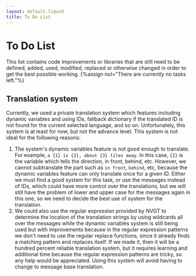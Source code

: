 ```yaml
---
layout: default.liquid
title: To Do List
---
```

# To Do List
This list contains code improvements or libraries that are still need to be defined, added, used, modified, replaced or otherwise changed in order to get the best possible working.
{%assign nol="There are currently no tasks left."%}
## Translation system
Currently, we used a private translation system which features including dynamic variables and using IDs, fallback dictionary if the translated ID is not found for the current selected language, and so on. Unfortunately, this system is at least for now, but not the advance level. This system is not ideal for the following reasons:
1. The system's dynamic variables feature is not good enough to translate. For example, `a {1} is {2}, about {3} tiles away`. In this case, `{2}` is the variable which tells the direction, in front, behind, etc. However, we cannot subtranslate the part such as `in front`, `behind`, etc, because the dynamic variables feature can only translate once for a given ID. Either we must find a good system for this task, or use the messages instead of IDs, which could have more control over the translations, but we will still have the problem of lower and upper case for the messages again in this one, so we need to decide the best use of system for the translation.
2. We could also use the regular expression provided by NVGT to determine the location of the translation strings by using wildcards all over the messages while the dynamic variables system is still being used but with improvements because in the regular expression patterns we don't need to use the regular replace functions, since it already finds a matching pattern and replaces itself. If we made it, then it will be a hundred percent reliable translation system, but it requires learning and additional time because the regular expression patterns are tricky, so any help would be appreciated. Using this system will avoid having to change to message base translation.